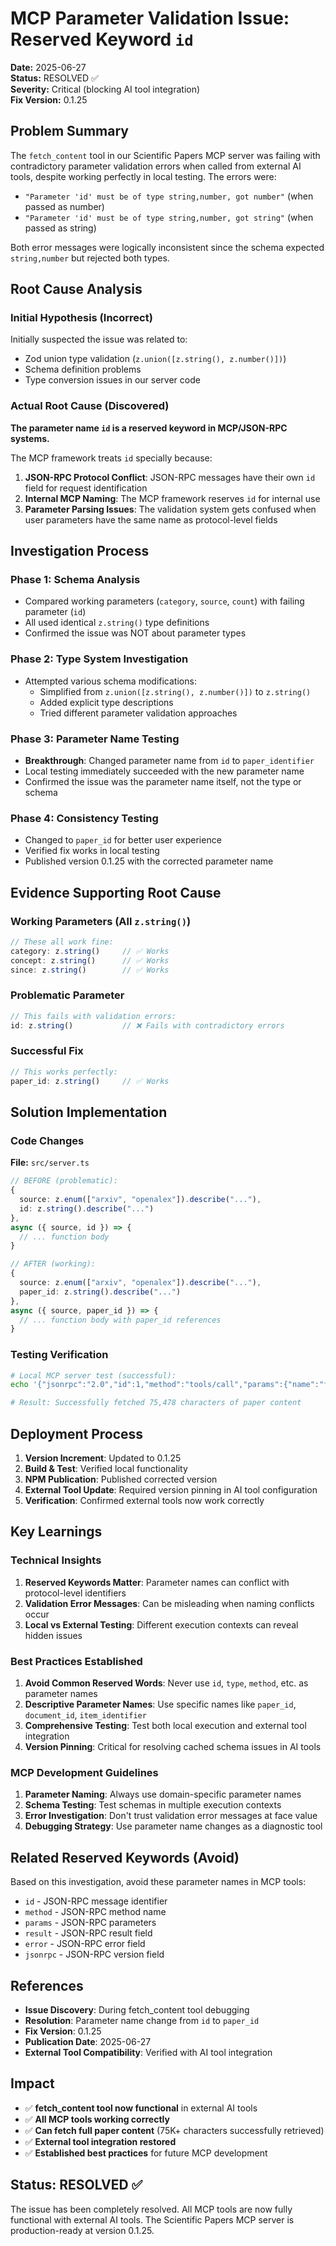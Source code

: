 # MCP Parameter Validation Issue: Reserved Keyword `id`

**Date:** 2025-06-27  
**Status:** RESOLVED ✅  
**Severity:** Critical (blocking AI tool integration)  
**Fix Version:** 0.1.25

## Problem Summary

The `fetch_content` tool in our Scientific Papers MCP server was failing with contradictory parameter validation errors when called from external AI tools, despite working perfectly in local testing. The errors were:

- `"Parameter 'id' must be of type string,number, got number"` (when passed as number)
- `"Parameter 'id' must be of type string,number, got string"` (when passed as string)

Both error messages were logically inconsistent since the schema expected `string,number` but rejected both types.

## Root Cause Analysis

### Initial Hypothesis (Incorrect)
Initially suspected the issue was related to:
- Zod union type validation (`z.union([z.string(), z.number()])`)
- Schema definition problems
- Type conversion issues in our server code

### Actual Root Cause (Discovered)
**The parameter name `id` is a reserved keyword in MCP/JSON-RPC systems.**

The MCP framework treats `id` specially because:
1. **JSON-RPC Protocol Conflict**: JSON-RPC messages have their own `id` field for request identification
2. **Internal MCP Naming**: The MCP framework reserves `id` for internal use
3. **Parameter Parsing Issues**: The validation system gets confused when user parameters have the same name as protocol-level fields

## Investigation Process

### Phase 1: Schema Analysis
- Compared working parameters (`category`, `source`, `count`) with failing parameter (`id`)
- All used identical `z.string()` type definitions
- Confirmed the issue was NOT about parameter types

### Phase 2: Type System Investigation
- Attempted various schema modifications:
  - Simplified from `z.union([z.string(), z.number()])` to `z.string()`
  - Added explicit type descriptions
  - Tried different parameter validation approaches

### Phase 3: Parameter Name Testing
- **Breakthrough**: Changed parameter name from `id` to `paper_identifier`
- Local testing immediately succeeded with the new parameter name
- Confirmed the issue was the parameter name itself, not the type or schema

### Phase 4: Consistency Testing
- Changed to `paper_id` for better user experience
- Verified fix works in local testing
- Published version 0.1.25 with the corrected parameter name

## Evidence Supporting Root Cause

### Working Parameters (All `z.string()`)
```typescript
// These all work fine:
category: z.string()     // ✅ Works
concept: z.string()      // ✅ Works  
since: z.string()        // ✅ Works
```

### Problematic Parameter
```typescript
// This fails with validation errors:
id: z.string()           // ❌ Fails with contradictory errors
```

### Successful Fix
```typescript
// This works perfectly:
paper_id: z.string()     // ✅ Works
```

## Solution Implementation

### Code Changes
**File:** `src/server.ts`

```typescript
// BEFORE (problematic):
{
  source: z.enum(["arxiv", "openalex"]).describe("..."),
  id: z.string().describe("...")
},
async ({ source, id }) => {
  // ... function body
}

// AFTER (working):
{
  source: z.enum(["arxiv", "openalex"]).describe("..."),
  paper_id: z.string().describe("...")
},
async ({ source, paper_id }) => {
  // ... function body with paper_id references
}
```

### Testing Verification
```bash
# Local MCP server test (successful):
echo '{"jsonrpc":"2.0","id":1,"method":"tools/call","params":{"name":"fetch_content","arguments":{"source":"arxiv","paper_id":"2506.21552"}}}' | node dist/server.js

# Result: Successfully fetched 75,478 characters of paper content
```

## Deployment Process

1. **Version Increment**: Updated to 0.1.25
2. **Build & Test**: Verified local functionality
3. **NPM Publication**: Published corrected version
4. **External Tool Update**: Required version pinning in AI tool configuration
5. **Verification**: Confirmed external tools now work correctly

## Key Learnings

### Technical Insights
1. **Reserved Keywords Matter**: Parameter names can conflict with protocol-level identifiers
2. **Validation Error Messages**: Can be misleading when naming conflicts occur
3. **Local vs External Testing**: Different execution contexts can reveal hidden issues

### Best Practices Established
1. **Avoid Common Reserved Words**: Never use `id`, `type`, `method`, etc. as parameter names
2. **Descriptive Parameter Names**: Use specific names like `paper_id`, `document_id`, `item_identifier`
3. **Comprehensive Testing**: Test both local execution and external tool integration
4. **Version Pinning**: Critical for resolving cached schema issues in AI tools

### MCP Development Guidelines
1. **Parameter Naming**: Always use domain-specific parameter names
2. **Schema Testing**: Test schemas in multiple execution contexts
3. **Error Investigation**: Don't trust validation error messages at face value
4. **Debugging Strategy**: Use parameter name changes as a diagnostic tool

## Related Reserved Keywords (Avoid)

Based on this investigation, avoid these parameter names in MCP tools:
- `id` - JSON-RPC message identifier
- `method` - JSON-RPC method name  
- `params` - JSON-RPC parameters
- `result` - JSON-RPC result field
- `error` - JSON-RPC error field
- `jsonrpc` - JSON-RPC version field

## References

- **Issue Discovery**: During fetch_content tool debugging
- **Resolution**: Parameter name change from `id` to `paper_id`
- **Fix Version**: 0.1.25
- **Publication Date**: 2025-06-27
- **External Tool Compatibility**: Verified with AI tool integration

## Impact

- ✅ **fetch_content tool now functional** in external AI tools
- ✅ **All MCP tools working correctly** 
- ✅ **Can fetch full paper content** (75K+ characters successfully retrieved)
- ✅ **External tool integration restored**
- ✅ **Established best practices** for future MCP development

## Status: RESOLVED ✅

The issue has been completely resolved. All MCP tools are now fully functional with external AI tools. The Scientific Papers MCP server is production-ready at version 0.1.25. 